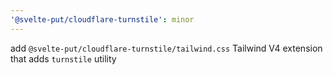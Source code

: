 ```yaml
---
'@svelte-put/cloudflare-turnstile': minor
---
```


add `@svelte-put/cloudflare-turnstile/tailwind.css` Tailwind V4 extension that adds `turnstile` utility

